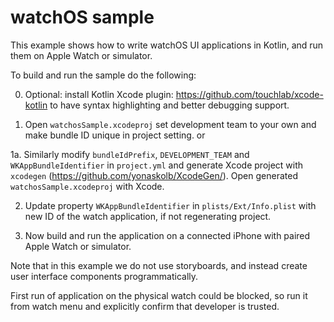 # watchOS sample

This example shows how to write watchOS UI applications in Kotlin, and run them on
Apple Watch or simulator.

To build and run the sample do the following:

0.  Optional: install Kotlin Xcode plugin: https://github.com/touchlab/xcode-kotlin to have
    syntax highlighting and better debugging support.

1.  Open `watchosSample.xcodeproj` set development team to your own and make bundle ID unique
    in project setting.
   or

1a.  Similarly modify `bundleIdPrefix`, `DEVELOPMENT_TEAM` and `WKAppBundleIdentifier` in `project.yml`
    and generate Xcode project with `xcodegen` (https://github.com/yonaskolb/XcodeGen/).
    Open generated `watchosSample.xcodeproj` with Xcode.

2. Update property `WKAppBundleIdentifier` in `plists/Ext/Info.plist` with new ID of the watch application,
   if not regenerating project.

3.  Now build and run the application on a connected iPhone with paired Apple Watch or simulator.

Note that in this example we do not use storyboards, and instead create user interface
components programmatically.

First run of application on the physical watch could be blocked, so run it from watch menu
and explicitly confirm that developer is trusted.
